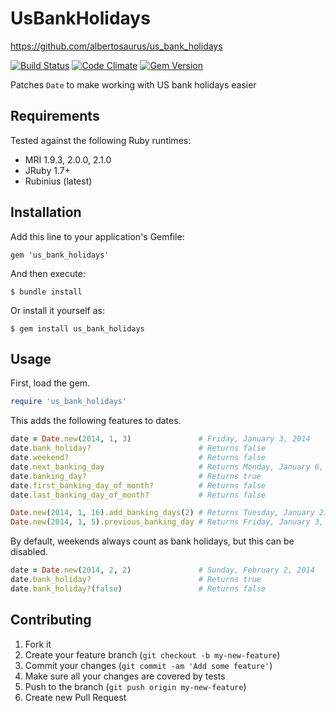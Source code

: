 # UsBankHolidays

https://github.com/albertosaurus/us_bank_holidays

[![Build Status](https://travis-ci.org/albertosaurus/us_bank_holidays.png?branch=master)](https://travis-ci.org/albertosaurus/us_bank_holidays)
[![Code Climate](https://codeclimate.com/github/albertosaurus/us_bank_holidays.png)](https://codeclimate.com/github/albertosaurus/us_bank_holidays)
[![Gem Version](https://badge.fury.io/rb/us_bank_holidays.png)](http://badge.fury.io/rb/us_bank_holidays)

Patches `Date` to make working with US bank holidays easier

## Requirements

Tested against the following Ruby runtimes:

* MRI 1.9.3, 2.0.0, 2.1.0
* JRuby 1.7+
* Rubinius (latest)

## Installation

Add this line to your application's Gemfile:

    gem 'us_bank_holidays'

And then execute:

    $ bundle install

Or install it yourself as:

    $ gem install us_bank_holidays

## Usage

First, load the gem.

```ruby
require 'us_bank_holidays'
```

This adds the following features to dates.

```ruby
date = Date.new(2014, 1, 3)               # Friday, January 3, 2014
date.bank_holiday?                        # Returns false
date.weekend?                             # Returns false
date.next_banking_day                     # Returns Monday, January 6, 2014
date.banking_day?                         # Returns true
date.first_banking_day_of_month?          # Returns false
date.last_banking_day_of_month?           # Returns false

Date.new(2014, 1, 16).add_banking_days(2) # Returns Tuesday, January 21, 2014
Date.new(2014, 1, 5).previous_banking_day # Returns Friday, January 3, 2014
```

By default, weekends always count as bank holidays, but this can be disabled.

```ruby
date = Date.new(2014, 2, 2)               # Sunday, February 2, 2014
date.bank_holiday?                        # Returns true
date.bank_holiday?(false)                 # Returns false
```

## Contributing

1. Fork it
2. Create your feature branch (`git checkout -b my-new-feature`)
3. Commit your changes (`git commit -am 'Add some feature'`)
4. Make sure all your changes are covered by tests
5. Push to the branch (`git push origin my-new-feature`)
6. Create new Pull Request
